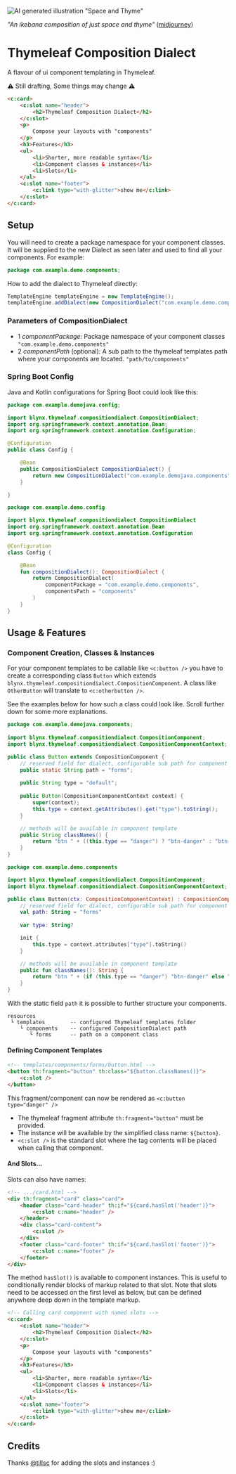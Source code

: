 ![AI generated illustration "Space and Thyme"](docs/space-and-thyme.jpg "Space And Thyme")

_"An ikebana composition of just space and thyme"_ ([midjourney](https://www.midjourney.com/))

# Thymeleaf Composition Dialect

A flavour of ui component templating in Thymeleaf.

⚠️ Still drafting, Some things may change ⚠️

```html
<c:card>
	<c:slot name="header">
		<h2>Thymeleaf Composition Dialect</h2>
	</c:slot>
	<p>
		Compose your layouts with "components"
	</p>
	<h3>Features</h3>
	<ul>
		<li>Shorter, more readable syntax</li>
		<li>Component classes & instances</li>
		<li>Slots</li>
	</ul>
	<c:slot name="footer">
		<c:link type="with-glitter">show me</c:link>
	</c:slot>
</c:card>
```

## Setup

You will need to create a package namespace for your component classes. 
It will be supplied to the new Dialect as seen later and used to find all your components.
For example:

```java
package com.example.demo.components;
```

How to add the dialect to Thymeleaf directly:

```java
TemplateEngine templateEngine = new TemplateEngine();
templateEngine.addDialect(new CompositionDialect("com.example.demo.components", ...));
```

### Parameters of CompositionDialect

- 1 _componentPackage_: Package namespace of your component classes `"com.example.demo.components"`
- 2 _componentPath_ (optional): A sub path to the thymeleaf templates path where your components are located. `"path/to/components"`

### Spring Boot Config

Java and Kotlin configurations for Spring Boot could look like this:

```java
package com.example.demojava.config;

import blynx.thymeleaf.compositiondialect.CompositionDialect;
import org.springframework.context.annotation.Bean;
import org.springframework.context.annotation.Configuration;

@Configuration
public class Config {

    @Bean
    public CompositionDialect CompositionDialect() {
        return new CompositionDialect("com.example.demojava.components", "components");
    }

}
```
```kotlin
package com.example.demo.config

import blynx.thymeleaf.compositiondialect.CompositionDialect
import org.springframework.context.annotation.Bean
import org.springframework.context.annotation.Configuration

@Configuration
class Config {

    @Bean
    fun compositionDialect(): CompositionDialect {
        return CompositionDialect(
            componentPackage = "com.example.demo.components",
            componentsPath = "components"
        )
    }
}
```

## Usage & Features

### Component Creation, Classes & Instances

For your component templates to be callable like `<c:button />` you have to create a corresponding class `Button` which extends `blynx.thymeleaf.compositiondialect.CompositionComponent`.
A class like `OtherButton` will translate to `<c:otherbutton />`.

See the examples below for how such a class could look like. Scroll further down for some more explanations.   

```java
package com.example.demojava.components;
        
import blynx.thymeleaf.compositiondialect.CompositionComponent;
import blynx.thymeleaf.compositiondialect.CompositionComponentContext;

public class Button extends CompositionComponent {
    // reserved field for dialect, configurable sub path for component 
    public static String path = "forms";
    
    public String type = "default";
    
    public Button(CompositionComponentContext context) {
        super(context);
        this.type = context.getAttributes().get("type").toString();
    }

    // methods will be available in component template
    public String classNames() {
        return "btn " + ((this.type == "danger") ? "btn-danger" : "btn-secondary");
    }
}
```
```kotlin
package com.example.demo.components

import blynx.thymeleaf.compositiondialect.CompositionComponent;
import blynx.thymeleaf.compositiondialect.CompositionComponentContext;

public class Button(ctx: CompositionComponentContext) : CompositionComponent(ctx) {
    // reserved field for dialect, configurable sub path for component
    val path: String = "forms"
    
    var type: String?

    init {
        this.type = context.attributes["type"].toString()
    }

    // methods will be available in component template
    public fun classNames(): String {
        return "btn " + (if (this.type == "danger") "btn-danger" else "btn-secondary")
    }
}
```

With the static field `path` it is possible to further structure your components.   

```
resources
 └ templates        -- configured Thymeleaf templates folder
    └ components    -- configured CompositionDialect path 
       └ forms      -- path on a component class
```

#### Defining Component Templates

```html
<!-- templates/components/forms/button.html -->
<button th:fragment="button" th:class="${button.classNames()}">
    <c:slot />
</button>
```

This fragment/component can now be rendered as `<c:button type="danger" />`

- The thymeleaf fragment attribute `th:fragment="button"` must be provided.
- The instance will be available by the simplified class name: `${button}`.
- `<c:slot />` is the standard slot where the tag contents will be placed when calling that component.

#### And Slots...

Slots can also have names:

```html
<!-- .../card.html -->
<div th:fragment="card" class="card">
    <header class="card-header" th:if="${card.hasSlot('header')}">
        <c:slot c:name="header" />
    </header>
    <div class="card-content">
        <c:slot />
    </div>
    <footer class="card-footer" th:if="${card.hasSlot('footer')}">
        <c:slot c:name="footer" />
    </footer>
</div>
```

The method `hasSlot()` is available to component instances. This is useful to conditionally render blocks of markup related to that slot.
Note that slots need to be accessed on the first level as below, but can be defined anywhere deep down in the template markup. 

```html
<!-- Calling card component with named slots -->
<c:card>
    <c:slot name="header">
        <h2>Thymeleaf Composition Dialect</h2>
    </c:slot>
    <p>
        Compose your layouts with "components"
    </p>
    <h3>Features</h3>
    <ul>
        <li>Shorter, more readable syntax</li>
        <li>Component classes & instances</li>
        <li>Slots</li>
    </ul>
    <c:slot name="footer">
        <c:link type="with-glitter">show me</c:link>
    </c:slot>
</c:card>
```

## Credits

Thanks [@tillsc](https://github.com/tillsc/) for adding the slots and instances :)
